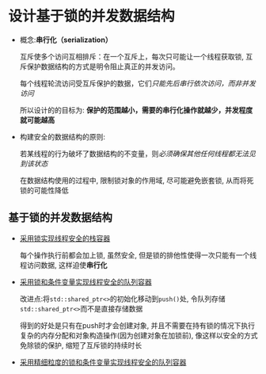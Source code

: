 # 设计基于锁的并发数据结构

- 概念:**串行化（serialization）**

  互斥使多个访问互相排斥：在一个互斥上，每次只可能让一个线程获取锁, 互斥保护数据结构的方式是明令阻止真正的并发访问。

  每个线程轮流访问受互斥保护的数据，它们*只能先后串行依次访问，而非并发访问*

  所以设计的的目标为: **保护的范围越小，需要的串行化操作就越少，并发程度就可能越高**

- 构建安全的数据结构的原则:

  若某线程的行为破坏了数据结构的不变量，则*必须确保其他任何线程都无法见到该状态*

  在数据结构使用的过程中, 限制锁对象的作用域, 尽可能避免嵌套锁, 从而将死锁的可能性降低

## 基于锁的并发数据结构

- [采用锁实现线程安全的栈容器](../chap3/t_stack.cpp)

  每个操作执行前都会加上锁, 虽然安全, 但是锁的排他性使得一次只能有一个线程访问数据, 这样迫使**串行化**

- [采用锁和条件变量实现线程安全的队列容器](../chap6/queue_ts_plus.cpp)

  改进点:将`std::shared_ptr<>`的初始化移动到`push()`处, 令队列存储`std::shared_ptr<>`而不是直接存储数据

  得到的好处是只有在push时才会创建对象, 并且不需要在持有锁的情况下执行复杂的内存分配和对象构造操作(因为创建对象在加锁前), 像这样以安全的方式免除锁的保护, 缩短了互斥锁的持续时长

- [采用精细粒度的锁和条件变量实现线程安全的队列容器]()

  